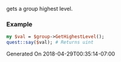 gets a group highest level.
### Example

```perl
my $val = $group->GetHighestLevel();
quest::say($val); # Returns uint
```


Generated On 2018-04-29T00:35:14-07:00